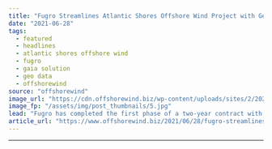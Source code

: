 ```yaml
---
title: "Fugro Streamlines Atlantic Shores Offshore Wind Project with Geo-Data Platform"
date: "2021-06-28"
tags: 
  - featured
  - headlines
  - atlantic shores offshore wind
  - fugro
  - gaia solution
  - geo data
  - offshorewind
source: "offshorewind"
image_url: "https://cdn.offshorewind.biz/wp-content/uploads/sites/2/2021/06/28101503/Fugro-Streamlines-Atlantic-Shores-Offshore-Wind-Project-with-Geo-Data-Platform.jpg"
image_fp: "/assets/img/post_thumbnails/5.jpg"
lead: "Fugro has completed the first phase of a two-year contract with Atlantic Shores Offshore"
article_url: "https://www.offshorewind.biz/2021/06/28/fugro-streamlines-atlantic-shores-offshore-wind-project-with-geo-data-platform/"
---
```


---
